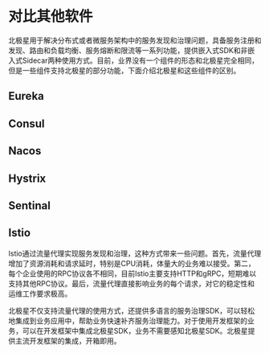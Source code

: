 # 对比其他软件

北极星用于解决分布式或者微服务架构中的服务发现和治理问题，具备服务注册和发现、路由和负载均衡、服务熔断和限流等一系列功能，提供嵌入式SDK和非嵌入式Sidecar两种使用方式。目前，业界没有一个组件的形态和北极星完全相同，但是一些组件支持北极星的部分功能，下面介绍北极星和这些组件的区别。

## Eureka

## Consul

## Nacos

## Hystrix

## Sentinal

## Istio

Istio通过流量代理实现服务发现和治理，这种方式带来一些问题。首先，流量代理增加了资源消耗和请求延时，特别是CPU消耗，体量大的业务难以接受。第二，每个企业使用的RPC协议各不相同，目前Istio主要支持HTTP和gRPC，短期难以支持其他RPC协议。最后，流量代理直接影响业务的每个请求，对它的稳定性和运维工作要求极高。

北极星不仅支持流量代理的使用方式，还提供多语言的服务治理SDK，可以轻松地集成到业务应用中，帮助业务快速补齐服务治理能力。对于使用开发框架的业务，可以在开发框架中集成北极星SDK，业务不需要感知北极星SDK。北极星提供主流开发框架的集成，开箱即用。
